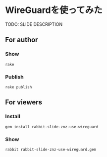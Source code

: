 # WireGuardを使ってみた

TODO: SLIDE DESCRIPTION

## For author

### Show

    rake

### Publish

    rake publish

## For viewers

### Install

    gem install rabbit-slide-znz-use-wireguard

### Show

    rabbit rabbit-slide-znz-use-wireguard.gem

